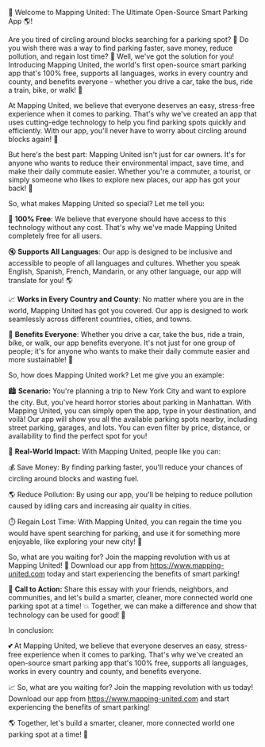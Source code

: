 🚨 Welcome to Mapping United: The Ultimate Open-Source Smart Parking App 🌎️!

Are you tired of circling around blocks searching for a parking spot? 🚗 Do you wish there was a way to find parking faster, save money, reduce pollution, and regain lost time? 👀 Well, we've got the solution for you! Introducing Mapping United, the world's first open-source smart parking app that's 100% free, supports all languages, works in every country and county, and benefits everyone - whether you drive a car, take the bus, ride a train, bike, or walk! 🌈

At Mapping United, we believe that everyone deserves an easy, stress-free experience when it comes to parking. That's why we've created an app that uses cutting-edge technology to help you find parking spots quickly and efficiently. With our app, you'll never have to worry about circling around blocks again! 🚗

But here's the best part: Mapping United isn't just for car owners. It's for anyone who wants to reduce their environmental impact, save time, and make their daily commute easier. Whether you're a commuter, a tourist, or simply someone who likes to explore new places, our app has got your back! 🌟

So, what makes Mapping United so special? Let me tell you:

💯 **100% Free**: We believe that everyone should have access to this technology without any cost. That's why we've made Mapping United completely free for all users.

🔇 **Supports All Languages**: Our app is designed to be inclusive and accessible to people of all languages and cultures. Whether you speak English, Spanish, French, Mandarin, or any other language, our app will translate for you! 🌎

📈 **Works in Every Country and County**: No matter where you are in the world, Mapping United has got you covered. Our app is designed to work seamlessly across different countries, cities, and towns.

💪 **Benefits Everyone**: Whether you drive a car, take the bus, ride a train, bike, or walk, our app benefits everyone. It's not just for one group of people; it's for anyone who wants to make their daily commute easier and more sustainable! 🌟

So, how does Mapping United work? Let me give you an example:

🏙️ **Scenario:** You're planning a trip to New York City and want to explore the city. But, you've heard horror stories about parking in Manhattan. With Mapping United, you can simply open the app, type in your destination, and voilà! Our app will show you all the available parking spots nearby, including street parking, garages, and lots. You can even filter by price, distance, or availability to find the perfect spot for you!

🚗 **Real-World Impact:** With Mapping United, people like you can:

💰 Save Money: By finding parking faster, you'll reduce your chances of circling around blocks and wasting fuel.

🌎️ Reduce Pollution: By using our app, you'll be helping to reduce pollution caused by idling cars and increasing air quality in cities.

⏱️ Regain Lost Time: With Mapping United, you can regain the time you would have spent searching for parking, and use it for something more enjoyable, like exploring your new city! 📸

So, what are you waiting for? Join the mapping revolution with us at Mapping United! 🎉 Download our app from https://www.mapping-united.com today and start experiencing the benefits of smart parking!

🤝 **Call to Action:** Share this essay with your friends, neighbors, and communities, and let's build a smarter, cleaner, more connected world one parking spot at a time! 💥 Together, we can make a difference and show that technology can be used for good! 🌟

In conclusion:

💕 At Mapping United, we believe that everyone deserves an easy, stress-free experience when it comes to parking. That's why we've created an open-source smart parking app that's 100% free, supports all languages, works in every country and county, and benefits everyone.

📈 So, what are you waiting for? Join the mapping revolution with us today! Download our app from https://www.mapping-united.com and start experiencing the benefits of smart parking!

🌎️ Together, let's build a smarter, cleaner, more connected world one parking spot at a time! 🚀